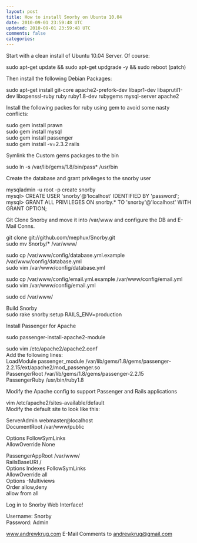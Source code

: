 ```yaml
---           
layout: post
title: How to install Snorby on Ubuntu 10.04
date: 2010-09-01 23:59:48 UTC
updated: 2010-09-01 23:59:48 UTC
comments: false
categories: 
---
```

Start with a clean install of Ubuntu 10.04 Server. Of course:  

sudo apt-get update && sudo apt-get updgrade -y && sudo reboot (patch)  

Then install the following Debian Packages:  

sudo apt-get install git-core apache2-prefork-dev libapr1-dev libaprutil1-dev libopenssl-ruby ruby ruby1.8-dev rubygems mysql-server apache2  

Install the following packes for ruby using gem to avoid some nasty conflicts:  

sudo gem install prawn  
sudo gem install mysql  
sudo gem install passenger  
sudo gem install -v=2.3.2 rails  

Symlink the Custom gems packages to the bin  

sudo ln -s /var/lib/gems/1.8/bin/pass\* /usr/bin  

Create the database and grant privileges to the snorby user  

mysqladmin -u root -p create snorby  
mysql\> CREATE USER 'snorby'@'localhost' IDENTIFIED BY 'password';  
mysql\> GRANT ALL PRIVILEGES ON snorby.\* TO 'snorby'@'localhost' WITH GRANT OPTION;  

Git Clone Snorby and move it into /var/www and configure the DB and E-Mail Conns.  

git clone git://github.com/mephux/Snorby.git  
sudo mv Snorby/\* /var/www/  

sudo cp /var/www/config/database.yml.example /var/www/config/database.yml  
sudo vim /var/www/config/database.yml  

sudo cp /var/www/config/email.yml.example /var/www/config/email.yml  
sudo vim /var/www/config/email.yml  

sudo cd /var/www/  

Build Snorby  
sudo rake snorby:setup RAILS\_ENV=production  

Install Passenger for Apache  

sudo passenger-install-apache2-module  

sudo vim /etc/apache2/apache2.conf  
Add the following lines:  
LoadModule passenger\_module /var/lib/gems/1.8/gems/passenger-2.2.15/ext/apache2/mod\_passenger.so  
PassengerRoot /var/lib/gems/1.8/gems/passenger-2.2.15  
PassengerRuby /usr/bin/ruby1.8  

Modify the Apache config to support Passenger and Rails applications  

vim /etc/apache2/sites-available/default  
Modify the default site to look like this:  

ServerAdmin webmaster@localhost  
DocumentRoot /var/www/public  

Options FollowSymLinks  
AllowOverride None  

PassengerAppRoot /var/www/  
RailsBaseURI /  
Options Indexes FollowSymLinks  
AllowOverride all  
Options -Multiviews  
Order allow,deny  
allow from all  

Log in to Snorby Web Interface!  

Username: Snorby  
Password: Admin

www.andrewkrug.com E-Mail Comments to andrewkrug@gmail.com